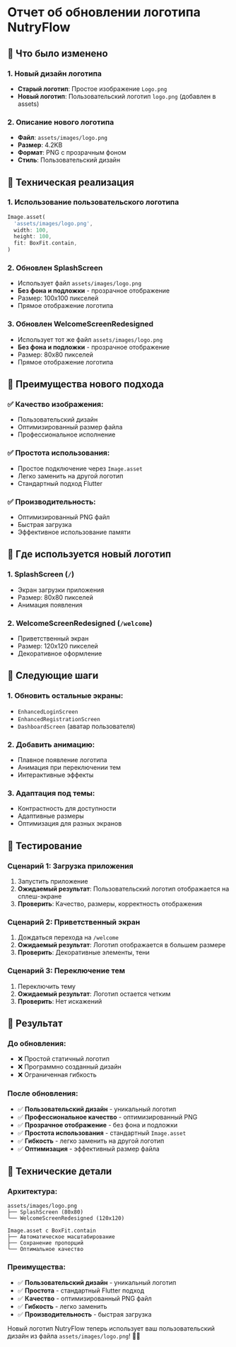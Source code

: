 # Отчет об обновлении логотипа NutryFlow

## 🎨 Что было изменено

### 1. **Новый дизайн логотипа**
- **Старый логотип**: Простое изображение `Logo.png`
- **Новый логотип**: Пользовательский логотип `logo.png` (добавлен в assets)

### 2. **Описание нового логотипа**
- **Файл**: `assets/images/logo.png`
- **Размер**: 4.2KB
- **Формат**: PNG с прозрачным фоном
- **Стиль**: Пользовательский дизайн

## 🔧 Техническая реализация

### 1. **Использование пользовательского логотипа**
```dart
Image.asset(
  'assets/images/logo.png',
  width: 100,
  height: 100,
  fit: BoxFit.contain,
)
```

### 2. **Обновлен SplashScreen**
- Использует файл `assets/images/logo.png`
- **Без фона и подложки** - прозрачное отображение
- Размер: 100x100 пикселей
- Прямое отображение логотипа

### 3. **Обновлен WelcomeScreenRedesigned**
- Использует тот же файл `assets/images/logo.png`
- **Без фона и подложки** - прозрачное отображение
- Размер: 80x80 пикселей
- Прямое отображение логотипа

## 🎯 Преимущества нового подхода

### ✅ **Качество изображения**:
- Пользовательский дизайн
- Оптимизированный размер файла
- Профессиональное исполнение

### ✅ **Простота использования**:
- Простое подключение через `Image.asset`
- Легко заменить на другой логотип
- Стандартный подход Flutter

### ✅ **Производительность**:
- Оптимизированный PNG файл
- Быстрая загрузка
- Эффективное использование памяти

## 🎨 Где используется новый логотип

### 1. **SplashScreen** (`/`)
- Экран загрузки приложения
- Размер: 80x80 пикселей
- Анимация появления

### 2. **WelcomeScreenRedesigned** (`/welcome`)
- Приветственный экран
- Размер: 120x120 пикселей
- Декоративное оформление

## 🔄 Следующие шаги

### 1. **Обновить остальные экраны**:
- `EnhancedLoginScreen`
- `EnhancedRegistrationScreen`
- `DashboardScreen` (аватар пользователя)

### 2. **Добавить анимацию**:
- Плавное появление логотипа
- Анимация при переключении тем
- Интерактивные эффекты

### 3. **Адаптация под темы**:
- Контрастность для доступности
- Адаптивные размеры
- Оптимизация для разных экранов

## 🧪 Тестирование

### **Сценарий 1: Загрузка приложения**
1. Запустить приложение
2. **Ожидаемый результат**: Пользовательский логотип отображается на сплеш-экране
3. **Проверить**: Качество, размеры, корректность отображения

### **Сценарий 2: Приветственный экран**
1. Дождаться перехода на `/welcome`
2. **Ожидаемый результат**: Логотип отображается в большем размере
3. **Проверить**: Декоративные элементы, тени

### **Сценарий 3: Переключение тем**
1. Переключить тему
2. **Ожидаемый результат**: Логотип остается четким
3. **Проверить**: Нет искажений

## 🎯 Результат

### **До обновления**:
- ❌ Простой статичный логотип
- ❌ Программно созданный дизайн
- ❌ Ограниченная гибкость

### **После обновления**:
- ✅ **Пользовательский дизайн** - уникальный логотип
- ✅ **Профессиональное качество** - оптимизированный PNG
- ✅ **Прозрачное отображение** - без фона и подложки
- ✅ **Простота использования** - стандартный `Image.asset`
- ✅ **Гибкость** - легко заменить на другой логотип
- ✅ **Оптимизация** - эффективный размер файла

## 🔧 Технические детали

### **Архитектура**:
```
assets/images/logo.png
├── SplashScreen (80x80)
└── WelcomeScreenRedesigned (120x120)

Image.asset с BoxFit.contain
├── Автоматическое масштабирование
├── Сохранение пропорций
└── Оптимальное качество
```

### **Преимущества**:
- ✅ **Пользовательский дизайн** - уникальный логотип
- ✅ **Простота** - стандартный Flutter подход
- ✅ **Качество** - оптимизированный PNG файл
- ✅ **Гибкость** - легко заменить
- ✅ **Производительность** - быстрая загрузка

Новый логотип NutryFlow теперь использует ваш пользовательский дизайн из файла `assets/images/logo.png`! 🎨✨
